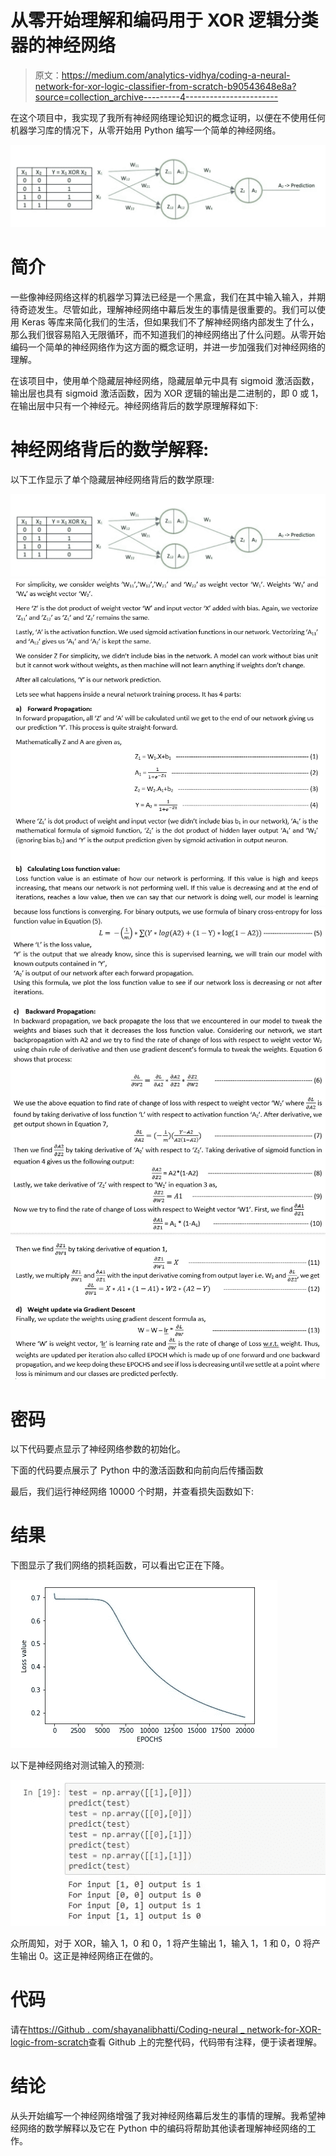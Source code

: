 # 从零开始理解和编码用于 XOR 逻辑分类器的神经网络

> 原文：<https://medium.com/analytics-vidhya/coding-a-neural-network-for-xor-logic-classifier-from-scratch-b90543648e8a?source=collection_archive---------4----------------------->

在这个项目中，我实现了我所有神经网络理论知识的概念证明，以便在不使用任何机器学习库的情况下，从零开始用 Python 编写一个简单的神经网络。

![](img/62010545c2bf7ab8ea141a4d8420728c.png)

# **简介**

一些像神经网络这样的机器学习算法已经是一个黑盒，我们在其中输入输入，并期待奇迹发生。尽管如此，理解神经网络中幕后发生的事情是很重要的。我们可以使用 Keras 等库来简化我们的生活，但如果我们不了解神经网络内部发生了什么，那么我们很容易陷入无限循环，而不知道我们的神经网络出了什么问题。从零开始编码一个简单的神经网络作为这方面的概念证明，并进一步加强我们对神经网络的理解。

在该项目中，使用单个隐藏层神经网络，隐藏层单元中具有 sigmoid 激活函数，输出层也具有 sigmoid 激活函数，因为 XOR 逻辑的输出是二进制的，即 0 或 1，在输出层中只有一个神经元。神经网络背后的数学原理解释如下:

# **神经网络背后的数学解释:**

以下工作显示了单个隐藏层神经网络背后的数学原理:

![](img/62010545c2bf7ab8ea141a4d8420728c.png)![](img/23d6d2ebfb0fd48bedcf53393dbf641f.png)![](img/92a77333ac94c11195578d1ad84da11c.png)![](img/6070e152f2d0a734c80bc5f650e45cb3.png)

# 密码

以下代码要点显示了神经网络参数的初始化。

下面的代码要点展示了 Python 中的激活函数和向前向后传播函数

最后，我们运行神经网络 10000 个时期，并查看损失函数如下:

# **结果**

下图显示了我们网络的损耗函数，可以看出它正在下降。

![](img/5e614bc432c0bfeec1a05a2e50c55f2c.png)

以下是神经网络对测试输入的预测:

![](img/aef54753861832f2b2141c02d6d66046.png)

众所周知，对于 XOR，输入 1，0 和 0，1 将产生输出 1，输入 1，1 和 0，0 将产生输出 0。这正是神经网络正在做的。

# **代码**

请在[https://Github . com/shayanalibhatti/Coding-neural _ network-for-XOR-logic-from-scratch](https://github.com/shayanalibhatti/Coding-neural_network-for-XOR-logic-from-scratch)查看 Github 上的完整代码，代码带有注释，便于读者理解。

# **结论**

从头开始编写一个神经网络增强了我对神经网络幕后发生的事情的理解。我希望神经网络的数学解释以及它在 Python 中的编码将帮助其他读者理解神经网络的工作。